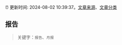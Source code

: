 :alarm_clock: 更新时间: 2024-08-02 10:39:37。[文章来源](/README.md)、[文章分类](/TAGS.md)

## 报告


> 关键字：`报告`、`月报`



